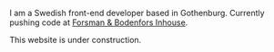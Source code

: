 I am a Swedish front-end developer based in Gothenburg. Currently pushing code at [Forsman & Bodenfors Inhouse](https://www.inhouse.fb.se/).

This website is under construction.